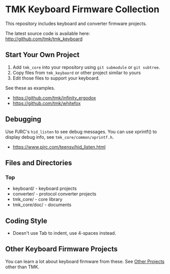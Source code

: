 TMK Keyboard Firmware Collection
================================
This repository includes keyboard and converter firmware projects.

The latest source code is available here: <http://github.com/tmk/tmk_keyboard>


Start Your Own Project
-----------------------
1. Add `tmk_core` into your repository using `git submodule` or `git subtree`.
2. Copy files from `tmk_keybaord` or other project similar to yours
3. Edit those files to support your keyboard.

See these as examples.
- https://github.com/tmk/infinity_ergodox
- https://github.com/tmk/whitefox



Debugging
--------
Use PJRC's `hid_listen` to see debug messages. You can use xprintf() to display debug info, see `tmk_core/common/xprintf.h`.

- https://www.pjrc.com/teensy/hid_listen.html



Files and Directories
-------------------
### Top
* keyboard/     - keyboard projects
* converter/    - protocol converter projects
* tmk_core/     - core library
* tmk_core/doc/ - documents


Coding Style
-------------
- Doesn't use Tab to indent, use 4-spaces instead.



Other Keyboard Firmware Projects
------------------
You can learn a lot about keyboard firmware from these. See [Other Projects](https://github.com/tmk/tmk_keyboard/wiki/Other-Projects) other than TMK.

